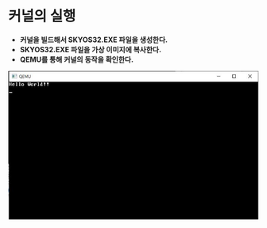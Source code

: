 # 커널의 실행
-   **커널을 빌드해서 SKYOS32.EXE 파일을 생성한다.**  
-   **SKYOS32.EXE 파일을 가상 이미지에 복사한다.**  
-   **QEMU를 통해 커널의 동작을 확인한다.**  

![hello_world](/img/hello_world.jpg)